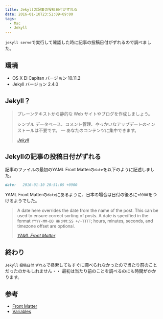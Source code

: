 ```yaml
---
title: Jekyllの記事の投稿日付がずれる
date: 2016-01-10T23:51:09+09:00
tags:
  - Mac
  - Jekyll
---
```


`jekyll serve`で実行して確認した時に記事の投稿日付がずれるので調べました。

<!-- more -->

## 環境

* OS X El Capitan バージョン 10.11.2
* Jekyll バージョン 2.4.0

## Jekyll？

> プレーンテキストから静的な Web サイトやブログを作成しましょう。
>
> シンプル
> データベース、コメント管理、やっかいなアップデートのインストールは不要です。 — あなたのコンテンツに集中できます。
>
> <cite>[Jekyll](http://jekyllrb-ja.github.io)</cite>

## Jekyllの記事の投稿日付がずれる

記事のファイルの最初のYAML Front Matterの`date`を以下のように記述しました。

```markdown
date:   2016-01-10 20:51:09 +0900
```

YAML Front Matterの`date`にあるように、日本の場合は日付の後ろに`+0900`をつけるようでした。

> A date here overrides the date from the name of the post. This can be used to ensure correct sorting of posts. A date is specified in the format `YYYY-MM-DD HH:MM:SS +/-TTTT`; hours, minutes, seconds, and timezone offset are optional.
>
> <cite>[YAML Front Matter](http://jekyllrb.com/docs/frontmatter/#predefined-variables-for-posts)</cite>

## 終わり

`Jekyll` `投稿日付` `ずれる`で検索してもすぐに調べられなかったので当たり前のことだったのかもしれません・・
最初は当たり前のことを調べるのにも時間がかかります。

## 参考

* [Front Matter](http://jekyllrb.com/docs/frontmatter/)
* [Variables](http://jekyllrb.com/docs/variables/)
